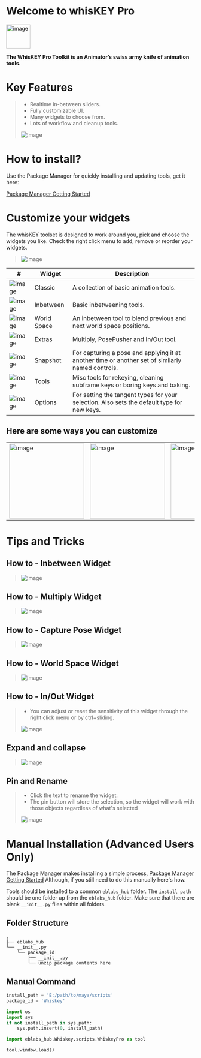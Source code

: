 # Welcome to whisKEY Pro

<img src="https://raw.githubusercontent.com/eblabs/eblabs_community/master/docs/whisKEY/data/whiskey_icon.png" alt="image" width="64px" />

**The WhisKEY Pro Toolkit is an Animator’s swiss army knife of animation tools.**

# Key Features
> * Realtime in-between sliders.
> * Fully customizable UI.
> * Many widgets to choose from.
> * Lots of workflow and cleanup tools.
> <img src="https://raw.githubusercontent.com/eblabs/eblabs_community/master/docs/whisKEY/data/WhisKEYPro.jpg" alt="image" />


# How to install?
Use the Package Manager for quickly installing and updating tools, get it here:

[Package Manager Getting Started](https://eblabs.com/package-manager-quick-install-beta/)


# Customize your widgets
The whisKEY toolset is designed to work around you, pick and choose the widgets you like. Check the right click menu to add, remove or reorder your widgets.

> <img src="https://raw.githubusercontent.com/eblabs/eblabs_community/master/docs/whisKEY/data/MainMenu.png" alt="image" />


| # | Widget | Description | 
| --- | --- |--- |
| <img src="https://raw.githubusercontent.com/eblabs/eblabs_community/master/docs/whisKEY/data/Widget_Classic.jpg" alt="image" /> | Classic | A collection of basic animation tools. |
| <img src="https://raw.githubusercontent.com/eblabs/eblabs_community/master/docs/whisKEY/data/Widget_Inbetween.jpg" alt="image" /> | Inbetween | Basic inbetweening tools. |
| <img src="https://raw.githubusercontent.com/eblabs/eblabs_community/master/docs/whisKEY/data/Widget_WorldSpace.jpg" alt="image" /> | World Space | An inbetween tool to blend previous and next world space positions.  |
| <img src="https://raw.githubusercontent.com/eblabs/eblabs_community/master/docs/whisKEY/data/Widget_Extras.jpg" alt="image" /> | Extras | Multiply, PosePusher and In/Out tool. |
| <img src="https://raw.githubusercontent.com/eblabs/eblabs_community/master/docs/whisKEY/data/Widget_SnapShot.jpg" alt="image" /> | Snapshot | For capturing a pose and applying it at another time or another set of similarly named controls. |
| <img src="https://raw.githubusercontent.com/eblabs/eblabs_community/master/docs/whisKEY/data/Widget_Tools.jpg" alt="image" /> | Tools | Misc tools for rekeying, cleaning subframe keys or boring keys and baking. |
| <img src="https://raw.githubusercontent.com/eblabs/eblabs_community/master/docs/whisKEY/data/Widget_Options.jpg" alt="image" /> | Options | For setting the tangent types for your selection. Also sets the default type for new keys. |

## Here are some ways you can customize
| | | | |
|-|-|-|-|
|<img src="https://raw.githubusercontent.com/eblabs/eblabs_community/master/docs/whisKEY/data/Customize_A.png" alt="image" width="200"/> | <img src="https://raw.githubusercontent.com/eblabs/eblabs_community/master/docs/whisKEY/data/Customize_B.png" alt="image" width="200"/> | <img src="https://raw.githubusercontent.com/eblabs/eblabs_community/master/docs/whisKEY/data/Customize_C.png" alt="image" width="200"/> | <img src="https://raw.githubusercontent.com/eblabs/eblabs_community/master/docs/whisKEY/data/Customize_D.png" alt="image" width="200"/> |


# Tips and Tricks

## How to - Inbetween Widget
> <img src="https://raw.githubusercontent.com/eblabs/eblabs_community/master/docs/whisKEY/data/inbetween.gif" alt="image" />

## How to - Multiply Widget
> <img src="https://raw.githubusercontent.com/eblabs/eblabs_community/master/docs/whisKEY/data/multiply.gif" alt="image" />

## How to - Capture Pose Widget
> <img src="https://raw.githubusercontent.com/eblabs/eblabs_community/master/docs/whisKEY/data/capturePose.gif" alt="image" />

## How to - World Space Widget
> <img src="https://raw.githubusercontent.com/eblabs/eblabs_community/master/docs/whisKEY/data/worldSpace2.gif" alt="image" />

## How to - In/Out Widget
> * You can adjust or reset the sensitivity of this widget through the right click menu or by ctrl+sliding.
> <img src="https://raw.githubusercontent.com/eblabs/eblabs_community/master/docs/whisKEY/data/inOut.gif" alt="image" />

## Expand and collapse
> <img src="https://raw.githubusercontent.com/eblabs/eblabs_community/master/docs/whisKEY/data/expandCollapse_v001.gif" alt="image" />

## Pin and Rename
> * Click the text to rename the widget.
> * The pin button will store the selection, so the widget will work with those objects regardless of what's selected
> <img src="https://raw.githubusercontent.com/eblabs/eblabs_community/master/docs/whisKEY/data/PinAndRename.gif" alt="image" />

# Manual Installation (Advanced Users Only)

The Package Manager makes installing a simple process, [Package Manager Getting Started](https://eblabs.com/package-manager-quick-install-beta/)
Although, if you still need to do this manually here's how. 

Tools should be installed to a common `eblabs_hub` folder. The `install path` should be one folder up from the `eblabs_hub` folder. Make sure that there are blank `__init__.py` files within all folders.

## Folder Structure
```
.
├── eblabs_hub
└── __init__.py
    └── package_id
        ├── __init__.py
        └── unzip package contents here
```

## Manual Command
```python
install_path = 'E:/path/to/maya/scripts'
package_id = 'Whiskey'

import os
import sys
if not install_path in sys.path:
    sys.path.insert(0, install_path)

import eblabs_hub.Whiskey.scripts.WhiskeyPro as tool

tool.window.load()
```


